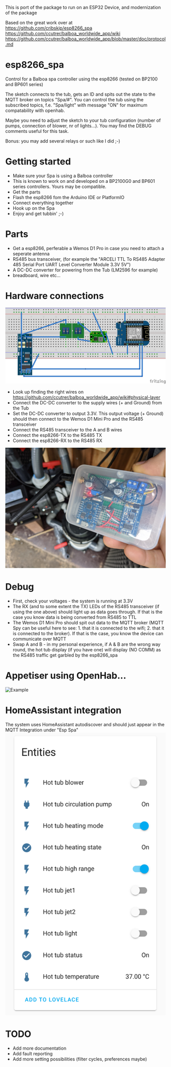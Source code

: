 This is port of the package to run on an ESP32 Device, and modernization of the package

Based on the great work over at \
https://github.com/cribskip/esp8266_spa
https://github.com/ccutrer/balboa_worldwide_app/wiki
https://github.com/ccutrer/balboa_worldwide_app/blob/master/doc/protocol.md


# esp8266_spa
Control for a Balboa spa controller using the esp8266 (tested on BP2100 and BP601 series)

The sketch connects to the tub, gets an ID and spits out the state to the MQTT broker on topics "Spa/#".
You can control the tub using the subscribed topics, f.e. "Spa/light" with message "ON" for maximum compatability with openhab.

Maybe you need to adjust the sketch to your tub configuration (number of pumps, connection of blower, nr of lights...). You may find the DEBUG comments useful for this task.

Bonus: you may add several relays or such like I did ;-)

# Getting started
- Make sure your Spa is using a Balboa controller
- This is known to work on and developed on a BP2100G0 and BP601 series controllers. Yours may be compatible.
- Get the parts
- Flash the esp8266 fom the Arduino IDE or PlatformIO
- Connect everything together
- Hook up on the Spa
- Enjoy and get tubbin' ;-)

# Parts
- Get a esp8266, perferable a Wemos D1 Pro in case you need to attach a seperate antenna
- RS485 bus transceiver, (for example the "ARCELI TTL To RS485 Adapter 485 Serial Port UART Level Converter Module 3.3V 5V")
- A DC-DC converter for powering from the Tub (LM2596 for example)
- breadboard, wire etc...


# Hardware connections
![Example](https://github.com/EmmanuelLM/esp8266_spa/blob/master/esp8266_spa_bb.png)
- Look up finding the right wires on https://github.com/ccutrer/balboa_worldwide_app/wiki#physical-layer
- Connect the DC-DC converter to the supply wires (+ and Ground) from the Tub
- Set the DC-DC converter to output 3.3V. This output voltage (+ Ground) should then connect to the Wemos D1 Mini Pro and the RS485 transceiver
- Connect the RS485 transceiver to the A and B wires
- Connect the esp8266-TX to the RS485 TX
- Connect the esp8266-RX to the RS485 RX

![Example](https://github.com/EmmanuelLM/esp8266_spa/blob/master//PXL_20210101_104120166.jpg)

# Debug
- First, check your voltages - the system is running at 3.3V
- The RX (and to some extent the TX) LEDs of the RS485 transceiver (if using the one above) should light up as data goes through. If that is the case you know data is being converted from RS485 to TTL
- The Wemos D1 Mini Pro should spit out data to the MQTT broker (MQTT Spy can be useful here to see: 1. that it is connected to the wifi; 2. that it is connected to the broker). If that is the case, you know the device can communicate over MQTT
- Swap A and B - in my personal experience, if A & B are the wrong way round, the hot tub display (if you have one) will display (NO COMM) as the RS485 traffic get garbled by the esp8266_spa

# Appetiser using OpenHab...
![Example](https://github.com/cribskip/esp8266_spa/blob/master/spa_openhab.png)

# HomeAssistant integration
The system uses HomeAssistant autodiscover and should just appear in the MQTT Integration under "Esp Spa"
![Example](https://github.com/EmmanuelLM/esp8266_spa/blob/master//Hassio.png)

# TODO
- Add more documentation
- Add fault reporting
- Add more setting possibilities (filter cycles, preferences maybe)
